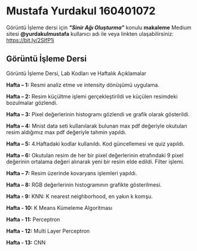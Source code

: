 # Mustafa Yurdakul 160401072

Görüntü İşleme dersi için ***"Sinir Ağı Oluşturma"*** konulu **makaleme** Medium sitesi **@yurdakulmustafa** kullanıcı adı ile veya  linkten ulaşabilirsiniz: https://bit.ly/2SIfP1i

## Görüntü İşleme Dersi
Görüntü İşleme Dersi, Lab Kodları ve Haftalık Açıklamalar

**Hafta – 1:** Resmi analiz etme ve intensity dönüşümü uygulama.

**Hafta – 2:** Resim küçültme işlemi gerçekleştirildi ve küçülen resimdeki bozulmalar gözlendi.

**Hafta – 3:** Pixel değerlerinin histogramı gözlendi ve grafik olarak gösterildi.

**Hafta – 4:** Mnist data seti kullanılarak bulunan max pdf değeriyle okutulan resim aldığımız max pdf değeriyle tahmin yapıldı.

**Hafta – 5:** 4.Haftadaki kodlar kullanıldı. Kod güncellemesi ve quiz yapıldı.

**Hafta – 6:** Okutulan resim de her bir pixel değerlerinin etrafındaki 9 pixel değerinin ortalama değeri alınarak yeni bir resim elde edildi. Filter işlemi.

**Hafta – 7:** Resim üzerinde kovaryans işlemleri yapıldı.

**Hafta – 8:** RGB değerlerinin histogramının grafikte gösterilmesi.

**Hafta - 9:** KNN: K nearest neighborhood, en yakın k komşu.

**Hafta - 10:** K Means Kümeleme Algoritması 

**Hafta - 11:** Perceptron

**Hafta - 12:** Multi Layer Perceptron

**Hafta - 13:** CNN


